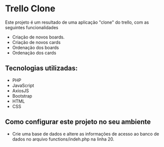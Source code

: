 # Trello Clone
Este projeto é um resultado de uma aplicação "clone" do trello, com as seguintes funcionalidades

- Criação de novos boards.
- Criação de novos cards
- Ordenação dos boards
- Ordenação dos cards

## Tecnologias utilizadas: 

- PHP
- JavaScript
- AxiosJS
- Bootstrap
- HTML
- CSS

## Como configurar este projeto no seu ambiente

- Crie uma base de dados e altere as informações de acesso ao banco de dados no arquivo functions/indeh.php na linha 20.